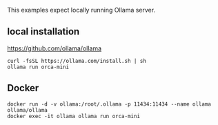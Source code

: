 This examples expect locally running Ollama server.

## local installation
https://github.com/ollama/ollama
```
curl -fsSL https://ollama.com/install.sh | sh
ollama run orca-mini
```

## Docker
```
docker run -d -v ollama:/root/.ollama -p 11434:11434 --name ollama ollama/ollama
docker exec -it ollama ollama run orca-mini
```
